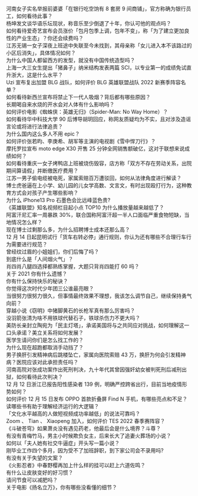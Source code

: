 河南女子实名举报前婆婆「在银行吃空饷有 8 套房 9 间商铺」，官方称确为银行员工，如何看待此事？  
杨坤发文谈华语乐坛现状，称音乐至少倒退了十年，你认可他的观点吗？  
如何看待爱奇艺宣布会员涨价「包月包季上调，包年不变」，称「为了建立更加良性的产业生态」？你还会续费吗？  
江苏无锡一女子深夜上班途中失联至今未找到，其母亲称「女儿进入本不该路过的小区后消失」，具体情况如何？  
为什么中国人都留西方的发型，就没有中国传统造型吗？  
上海一大三女生提出「猪鼻子」纳米结构发表两篇 SCI，以专业第一的成绩免试直升浙大，这是什么水平？  
Uzi 宣布复出加盟 BLG 战队，如何评价 BLG 英雄联盟战队 2022 新赛季阵容名单？  
如何看待新西兰宣布将禁止下一代人吸烟？背后都有哪些原因？  
长期喝自来水烧的开水会对人体有什么影响吗？  
如何评价电影《蜘蛛侠：英雄无归》（Spider-Man: No Way Home）？  
如何看待华中科技大学 90 后博导胡玥回应，称网友质疑均为不实，且对涉及造谣言论或将进行法律追责？  
为什么国内这么多人不用 epic？  
如何评价张若昀、李庚希、胡军等主演的电视剧《雪中悍刀行》？  
摩托罗拉宣布 moto edge X30 开售 25 分钟全网销售额破亿，这对于联想来说成绩如何？  
如何看待重庆一女子烤鸭店上班被烧伤毁容，店方称「双方不存在劳动关系，出院期间算请假」并断缴医疗费用？  
江苏一男子偷电缆被电死，家属索赔百万遭驳回，如何从法律角度进行解读？  
博士虎爸逼在上小学、幼儿园的儿女学高数、文言文，有时出现殴打行为，这种教育方式会对孩子产生哪些影响？  
为什么 iPhone13 Pro 石墨色会比远峰蓝色贵?  
《英雄联盟》知名视频栏目起小点 TOP10 为什么播放量越来越低了？  
阿富汗尼汇率一周暴跌 30%，联合国称阿富汗超一半人口面临严重食物短缺，当地情况怎么样？  
现在博士过剩那么多，为什么招聘博士成本还那么高？  
12 月 14 日起昆明试行「货车右转必停」通行规则，你认为还有哪些不合理行车行为需要进行规范？  
曾经纹过眉的小姐姐们，你们后悔了吗？  
到底什么是「人间烟火气」？  
肖四肖八腿四选择都熟练掌握，大题只背肖四能打 60 吗？  
关于 2021 你有什么遗憾？  
你有什么保持快乐的秘诀？  
你觉得这次时代少年团三公谁最亮眼？  
当很努力很努力很久，但事情最终效果不理想，我该怎么调节自己，继续保持勇气向前？  
穿越小说《窃明》中猪脚黄石的长枪军真有那么厉害吗？  
没羽箭张清为啥不用铁球代替石子，铁球杀伤力不更大吗？  
美防长亲封立陶宛为「民主灯塔」，承诺美国将与之共同应对挑战，如何理解这一口头承诺？美立关系将如何发展？  
医学生请问你们是怎么找工作的？  
为什么现在超跑都取消手动挡了？  
男子换肝引发精神病后跳楼坠亡，家属向医院索赔 43 万，换肝为何会引发精神病？医院应该对此承担责任吗？  
河南高院对张成功案作出死刑判决，九十年代其曾因强奸幼女被判死刑后减刑出狱，如何看待此次判决？  
12 月 12 日浙江已报告阳性感染者 139 例，明确严控跨省出行，目前当地疫情形势如何？  
如何评价 12 月 15 日发布 OPPO 首款折叠屏 Find N 手机，有哪些亮点和不足？  
读哪些书有助于理解经济运行的大逻辑？  
「文化水平越高的人做短视频成功率越低」的说法可靠吗？  
Zoom 、 Tian 、 Xiaopeng 加入，如何评价 TES 2022 春季赛阵容？  
《斗破苍穹》如果萧炎没有遇见药老，他最后会是什么境界？斗尊？  
有没有青梅竹马，男主小时候欺负女主，后来长大了追妻火葬场的小说？  
如何以「夫人她有社交牛逼症」开头写一篇小说？  
刚毕业工作四个多月，因为受不了加班辞职，到下家公司会不录用吗?  
有没有关于失望的文案？  
《火影忍者》中春野樱再加上什么样的挂可以赶上六道佐鸣？  
有什么让皮肤变好的好习惯？  
请问节食可以减肥吗？  
关于电影《扬名立万》，你有哪些没看懂的细节？  
